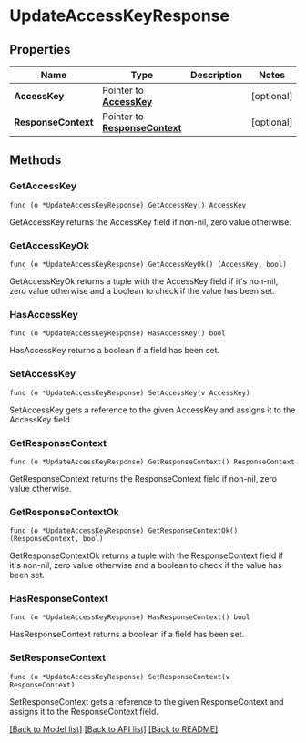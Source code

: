 # UpdateAccessKeyResponse

## Properties

Name | Type | Description | Notes
------------ | ------------- | ------------- | -------------
**AccessKey** | Pointer to [**AccessKey**](AccessKey.md) |  | [optional] 
**ResponseContext** | Pointer to [**ResponseContext**](ResponseContext.md) |  | [optional] 

## Methods

### GetAccessKey

`func (o *UpdateAccessKeyResponse) GetAccessKey() AccessKey`

GetAccessKey returns the AccessKey field if non-nil, zero value otherwise.

### GetAccessKeyOk

`func (o *UpdateAccessKeyResponse) GetAccessKeyOk() (AccessKey, bool)`

GetAccessKeyOk returns a tuple with the AccessKey field if it's non-nil, zero value otherwise
and a boolean to check if the value has been set.

### HasAccessKey

`func (o *UpdateAccessKeyResponse) HasAccessKey() bool`

HasAccessKey returns a boolean if a field has been set.

### SetAccessKey

`func (o *UpdateAccessKeyResponse) SetAccessKey(v AccessKey)`

SetAccessKey gets a reference to the given AccessKey and assigns it to the AccessKey field.

### GetResponseContext

`func (o *UpdateAccessKeyResponse) GetResponseContext() ResponseContext`

GetResponseContext returns the ResponseContext field if non-nil, zero value otherwise.

### GetResponseContextOk

`func (o *UpdateAccessKeyResponse) GetResponseContextOk() (ResponseContext, bool)`

GetResponseContextOk returns a tuple with the ResponseContext field if it's non-nil, zero value otherwise
and a boolean to check if the value has been set.

### HasResponseContext

`func (o *UpdateAccessKeyResponse) HasResponseContext() bool`

HasResponseContext returns a boolean if a field has been set.

### SetResponseContext

`func (o *UpdateAccessKeyResponse) SetResponseContext(v ResponseContext)`

SetResponseContext gets a reference to the given ResponseContext and assigns it to the ResponseContext field.


[[Back to Model list]](../README.md#documentation-for-models) [[Back to API list]](../README.md#documentation-for-api-endpoints) [[Back to README]](../README.md)


